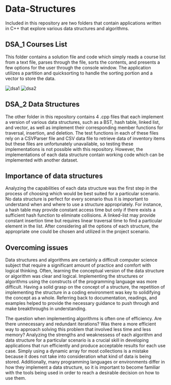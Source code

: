 # Data-Structures
Included in this repository are two folders that contain applications written in C++ that explore various data structures and algorithms.
## DSA_1 Courses List
This folder contains a solution file and code which simply reads a course list from a text file, parses through the file, sorts the contents, and presents a few options for the user through the console window. The application utilizes a partition and quicksorting to handle the sorting portion and a vector to store the data.

![dsa1](https://github.com/Mujanov3737/Data-Structures/assets/75598761/c7bb2abe-af5e-4a18-a604-7f5e28165f5b)
![dsa2](https://github.com/Mujanov3737/Data-Structures/assets/75598761/ff1c8da4-1b39-4b37-b58f-288d94f7d140)

## DSA_2 Data Structures
The other folder in this repository contains 4 .cpp files that each implement a version of various data structures, such as a BST, hash table, linked list, and vector, as well as implement their corresponding member functions for traversal, insertion, and deletion. The test functions in each of these files rely on a CSVParser file and CSV data file to retrieve data of inventory items but these files are unfortunately unavailable, so testing these implementations is not possible with this repository. However, the implementations of each data structure contain working code which can be implemented with another dataset.

## Importance of data structures

Analyzing the capabilities of each data structure was the first step in the process of choosing which would be best suited for a particular scenario. No data structure is perfect for every scenario thus it is important to understand when and where to use a structure appropriately. For instance, a hash table may provide constant access time but only if there exists a sufficient hash function to eliminate collisions. A linked-list may provide constant insertion time but requires linear traversal time to find a particular element in the list. After considering all the options of each structure, the appropriate one could be chosen and utilized in the project scenario.

## Overcoming issues

Data structures and algorithms are certainly a difficult computer science subject that require a significant amount of practice and comfort with logical thinking. Often, learning the conceptual version of the data structure or algorithm was clear and logical. Implementing the structures or algorithms using the constructs of the programming language was more difficult. Having a solid grasp on the concept of a structure, the repetition of implementing the structure in a coding environment was key to solidifying the concept as a whole. Referring back to documentation, readings, and examples helped to provide the necessary guidance to push through and make breakthroughs in understanding.

The question when implementing algorithms is often one of efficiency. Are there unnecessary and redundant iterations? Was there a more efficient way to approach solving this problem that involved less time and less memory? Analyzing the strengths and weaknessess of each algorithm and data structure for a particular scenario is a crucial skill in developing applications that run efficiently and produce acceptable results for each use case. Simply using a dynamic array for most collections is a mistake because it does not take into consideration what kind of data is being stored. Additionally, many programming languages or environments differ in how they implement a data structure, so it is important to become familiar with the tools being used in order to reach a desirable decision on how to use them. 
